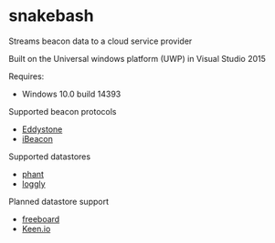 # snakebash
Streams beacon data to a cloud service provider

Built on the Universal windows platform (UWP) in Visual Studio 2015

Requires:

* Windows 10.0 build 14393

Supported beacon protocols
* [Eddystone](https://github.com/google/eddystone/)
* [iBeacon](https://developer.apple.com/ibeacon/)

Supported datastores
* [phant](https://data.sparkfun.com/)
* [loggly](https://www.loggly.com/)

Planned datastore support
* [freeboard](https://freeboard.io/)
* [Keen.io](https://Keen.io/)
